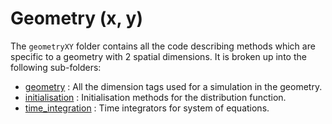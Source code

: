 # Geometry (x, y)

The `geometryXY` folder contains all the code describing methods which are specific to a geometry with 2 spatial dimensions. It is broken up into the following sub-folders:

- [geometry](./geometry/README.md) : All the dimension tags used for a simulation in the geometry.
- [initialisation](./initialisation/README.md) : Initialisation methods for the distribution function. 
- [time\_integration](./time_integration/README.md) : Time integrators for system of equations. 

